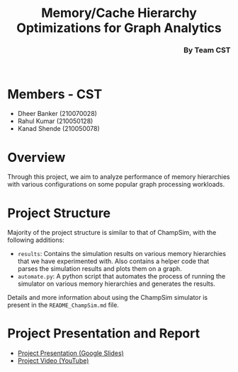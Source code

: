 <h1 align="center" style="border-bottom:none;">Memory/Cache Hierarchy Optimizations for Graph Analytics</h1>
<h3 align="right">By Team <b>CST</b></h3>
<br>

# Members - CST
- Dheer Banker (210070028)
- Rahul Kumar (210050128)
- Kanad Shende (210050078)

# Overview
Through this project, we aim to analyze performance of memory hierarchies with various configurations on some popular graph processing workloads.

# Project Structure
Majority of the project structure is similar to that of ChampSim, with the following additions:
- `results`: Contains the simulation results on various memory hierarchies that we have experimented with. Also contains a helper code  that parses the simulation results and plots them on a graph.
- `automate.py`: A python script that automates the process of running the simulator on various memory hierarchies and generates the results.

Details and more information about using the ChampSim simulator is present in the `README_ChampSim.md` file.

# Project Presentation and Report
- [Project Presentation (Google Slides)](https://docs.google.com/presentation/d/1KdDs5tPIJus9dI6htR88me-ySZX24gyO3jsOOpupwn0/edit?usp=sharing)
- [Project Video (YouTube)]()